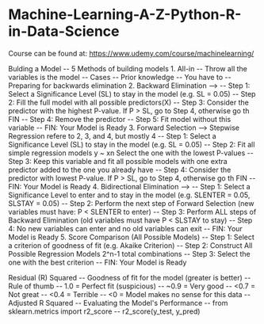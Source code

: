 # Machine-Learning-A-Z-Python-R-in-Data-Science
Course can be found at: https://www.udemy.com/course/machinelearning/

Bulding a Model
    -- 5 Methods of building models
        1. All-in
            -- Throw all the variables is the model
            -- Cases
                -- Prior knowledge
                -- You have to
                -- Preparing for backwards elimination
        2. Backward Elimination -->
            -- Step 1: Select a Significance Level (SL) to stay in the model (e.g. SL = 0.05)
            -- Step 2: Fill the full model with all possible predictors(X)
            -- Step 3: Consider the predictor with the highest P-value. If P > SL, go to Step 4, otherwise go th FIN
            -- Step 4: Remove the predictor
            -- Step 5: Fit model without this variable
            -- FIN: Your Model is Ready
        3. Forward Selection -->                                                                                                Stepwise Regression refere to 2, 3, and 4, but mostly 4
            -- Step 1: Select a Significance Level (SL) to stay in the model (e.g. SL = 0.05)
            -- Step 2: Fit all simple regression models y ~ xn Select the one with the lowest P-values
            -- Step 3: Keep this variable and fit all possible models with one extra predictor added to the one you already have
            -- Step 4: Consider the predictor with lowest P-value. If P > SL, go to Step 4, otherwise go th FIN
            -- FIN: Your Model is Ready
        4. Bidirectional Elimination --> 
            -- Step 1: Select a Significance Level to enter and to stay in the model (e.g. SLENTER = 0.05, SLSTAY = 0.05)
            -- Step 2: Perform the next step of Forward Selection (new variables must have: P < SLENTER to enter)
            -- Step 3: Perform ALL steps of Backward Elimination (old variables must have P < SLSTAY to stay)
            -- Step 4: No new variables can enter and no old variables can exit
            -- FIN: Your Model is Ready
        5. Score Comparison (All Possible Models)
            -- Step 1: Select a criterion of goodness of fit (e.g. Akaike Criterion)
            -- Step 2: Construct All Possible Regression Models 2^n-1 total combinations
            -- Step 3: Select the one with the best criterion
            -- FIN: Your Model is Ready

Residual (R) Squared
    -- Goodness of fit for the model (greater is better)
    -- Rule of thumb
        -- 1.0 = Perfect fit (suspicious)
        -- ~0.9 = Very good
        -- <0.7 = Not great
        -- <0.4 = Terrible
        -- <0 = Model makes no sense for this data
    -- Adjusted R Squared
    -- Evaluating the Model's Performance
        -- from sklearn.metrics import r2_score
        -- r2_score(y_test, y_pred)